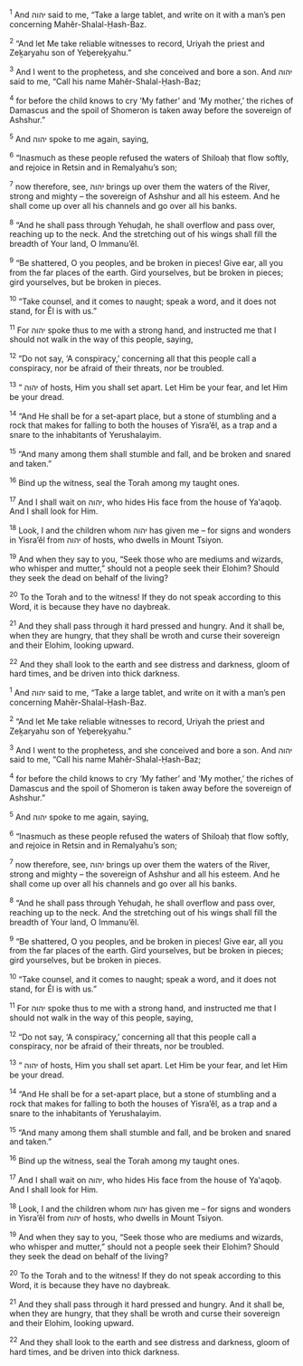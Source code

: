 <sup>1</sup> And יהוה said to me, “Take a large tablet, and write on it with a man’s pen concerning Mahĕr-Shalal-Ḥash-Baz.

<sup>2</sup> “And let Me take reliable witnesses to record, Uriyah the priest and Zeḵaryahu son of Yeḇereḵyahu.”

<sup>3</sup> And I went to the prophetess, and she conceived and bore a son. And יהוה said to me, “Call his name Mahĕr-Shalal-Ḥash-Baz;

<sup>4</sup> for before the child knows to cry ‘My father’ and ‘My mother,’ the riches of Damascus and the spoil of Shomeron is taken away before the sovereign of Ashshur.”

<sup>5</sup> And יהוה spoke to me again, saying,

<sup>6</sup> “Inasmuch as these people refused the waters of Shiloaḥ that flow softly, and rejoice in Retsin and in Remalyahu’s son;

<sup>7</sup> now therefore, see, יהוה brings up over them the waters of the River, strong and mighty – the sovereign of Ashshur and all his esteem. And he shall come up over all his channels and go over all his banks.

<sup>8</sup> “And he shall pass through Yehuḏah, he shall overflow and pass over, reaching up to the neck. And the stretching out of his wings shall fill the breadth of Your land, O Immanu’ĕl.

<sup>9</sup> “Be shattered, O you peoples, and be broken in pieces! Give ear, all you from the far places of the earth. Gird yourselves, but be broken in pieces; gird yourselves, but be broken in pieces.

<sup>10</sup> “Take counsel, and it comes to naught; speak a word, and it does not stand, for Ĕl is with us.”

<sup>11</sup> For יהוה spoke thus to me with a strong hand, and instructed me that I should not walk in the way of this people, saying,

<sup>12</sup> “Do not say, ‘A conspiracy,’ concerning all that this people call a conspiracy, nor be afraid of their threats, nor be troubled.

<sup>13</sup> “ יהוה of hosts, Him you shall set apart. Let Him be your fear, and let Him be your dread.

<sup>14</sup> “And He shall be for a set-apart place, but a stone of stumbling and a rock that makes for falling to both the houses of Yisra’ĕl, as a trap and a snare to the inhabitants of Yerushalayim.

<sup>15</sup> “And many among them shall stumble and fall, and be broken and snared and taken.”

<sup>16</sup> Bind up the witness, seal the Torah among my taught ones.

<sup>17</sup> And I shall wait on יהוה, who hides His face from the house of Ya‛aqoḇ. And I shall look for Him.

<sup>18</sup> Look, I and the children whom יהוה has given me – for signs and wonders in Yisra’ĕl from יהוה of hosts, who dwells in Mount Tsiyon.

<sup>19</sup> And when they say to you, “Seek those who are mediums and wizards, who whisper and mutter,” should not a people seek their Elohim? Should they seek the dead on behalf of the living?

<sup>20</sup> To the Torah and to the witness! If they do not speak according to this Word, it is because they have no daybreak.

<sup>21</sup> And they shall pass through it hard pressed and hungry. And it shall be, when they are hungry, that they shall be wroth and curse their sovereign and their Elohim, looking upward.

<sup>22</sup> And they shall look to the earth and see distress and darkness, gloom of hard times, and be driven into thick darkness.

<sup>1</sup> And יהוה said to me, “Take a large tablet, and write on it with a man’s pen concerning Mahĕr-Shalal-Ḥash-Baz.

<sup>2</sup> “And let Me take reliable witnesses to record, Uriyah the priest and Zeḵaryahu son of Yeḇereḵyahu.”

<sup>3</sup> And I went to the prophetess, and she conceived and bore a son. And יהוה said to me, “Call his name Mahĕr-Shalal-Ḥash-Baz;

<sup>4</sup> for before the child knows to cry ‘My father’ and ‘My mother,’ the riches of Damascus and the spoil of Shomeron is taken away before the sovereign of Ashshur.”

<sup>5</sup> And יהוה spoke to me again, saying,

<sup>6</sup> “Inasmuch as these people refused the waters of Shiloaḥ that flow softly, and rejoice in Retsin and in Remalyahu’s son;

<sup>7</sup> now therefore, see, יהוה brings up over them the waters of the River, strong and mighty – the sovereign of Ashshur and all his esteem. And he shall come up over all his channels and go over all his banks.

<sup>8</sup> “And he shall pass through Yehuḏah, he shall overflow and pass over, reaching up to the neck. And the stretching out of his wings shall fill the breadth of Your land, O Immanu’ĕl.

<sup>9</sup> “Be shattered, O you peoples, and be broken in pieces! Give ear, all you from the far places of the earth. Gird yourselves, but be broken in pieces; gird yourselves, but be broken in pieces.

<sup>10</sup> “Take counsel, and it comes to naught; speak a word, and it does not stand, for Ĕl is with us.”

<sup>11</sup> For יהוה spoke thus to me with a strong hand, and instructed me that I should not walk in the way of this people, saying,

<sup>12</sup> “Do not say, ‘A conspiracy,’ concerning all that this people call a conspiracy, nor be afraid of their threats, nor be troubled.

<sup>13</sup> “ יהוה of hosts, Him you shall set apart. Let Him be your fear, and let Him be your dread.

<sup>14</sup> “And He shall be for a set-apart place, but a stone of stumbling and a rock that makes for falling to both the houses of Yisra’ĕl, as a trap and a snare to the inhabitants of Yerushalayim.

<sup>15</sup> “And many among them shall stumble and fall, and be broken and snared and taken.”

<sup>16</sup> Bind up the witness, seal the Torah among my taught ones.

<sup>17</sup> And I shall wait on יהוה, who hides His face from the house of Ya‛aqoḇ. And I shall look for Him.

<sup>18</sup> Look, I and the children whom יהוה has given me – for signs and wonders in Yisra’ĕl from יהוה of hosts, who dwells in Mount Tsiyon.

<sup>19</sup> And when they say to you, “Seek those who are mediums and wizards, who whisper and mutter,” should not a people seek their Elohim? Should they seek the dead on behalf of the living?

<sup>20</sup> To the Torah and to the witness! If they do not speak according to this Word, it is because they have no daybreak.

<sup>21</sup> And they shall pass through it hard pressed and hungry. And it shall be, when they are hungry, that they shall be wroth and curse their sovereign and their Elohim, looking upward.

<sup>22</sup> And they shall look to the earth and see distress and darkness, gloom of hard times, and be driven into thick darkness.

